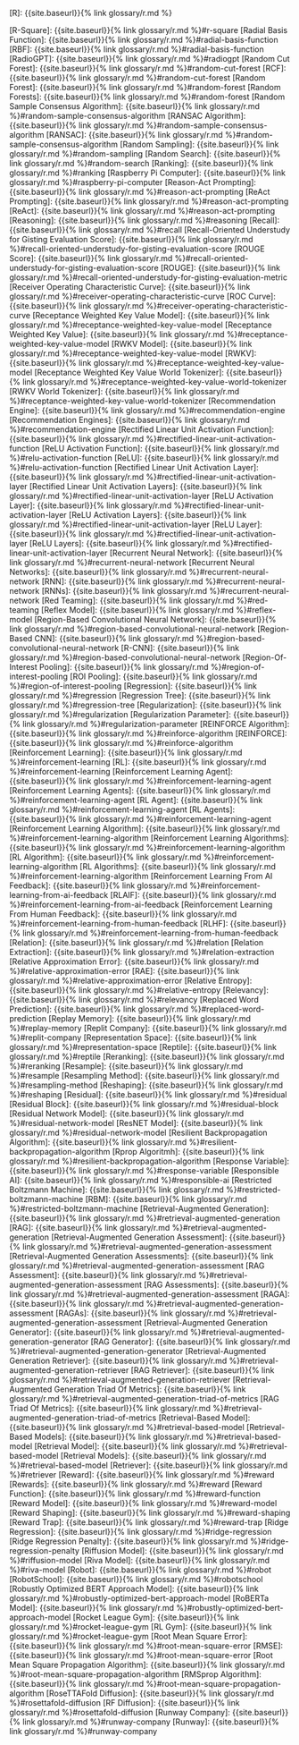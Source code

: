 [R]: {{site.baseurl}}{% link glossary/r.md %}

[R-Square]: {{site.baseurl}}{% link glossary/r.md %}#r-square
[Radial Basis Function]: {{site.baseurl}}{% link glossary/r.md %}#radial-basis-function
[RBF]: {{site.baseurl}}{% link glossary/r.md %}#radial-basis-function
[RadioGPT]: {{site.baseurl}}{% link glossary/r.md %}#radiogpt
[Random Cut Forest]: {{site.baseurl}}{% link glossary/r.md %}#random-cut-forest
[RCF]: {{site.baseurl}}{% link glossary/r.md %}#random-cut-forest
[Random Forest]: {{site.baseurl}}{% link glossary/r.md %}#random-forest
[Random Forests]: {{site.baseurl}}{% link glossary/r.md %}#random-forest
[Random Sample Consensus Algorithm]: {{site.baseurl}}{% link glossary/r.md %}#random-sample-consensus-algorithm
[RANSAC Algorithm]: {{site.baseurl}}{% link glossary/r.md %}#random-sample-consensus-algorithm
[RANSAC]: {{site.baseurl}}{% link glossary/r.md %}#random-sample-consensus-algorithm
[Random Sampling]: {{site.baseurl}}{% link glossary/r.md %}#random-sampling
[Random Search]: {{site.baseurl}}{% link glossary/r.md %}#random-search
[Ranking]: {{site.baseurl}}{% link glossary/r.md %}#ranking
[Raspberry Pi Computer]: {{site.baseurl}}{% link glossary/r.md %}#raspberry-pi-computer
[Reason-Act Prompting]: {{site.baseurl}}{% link glossary/r.md %}#reason-act-prompting
[ReAct Prompting]: {{site.baseurl}}{% link glossary/r.md %}#reason-act-prompting
[ReAct]: {{site.baseurl}}{% link glossary/r.md %}#reason-act-prompting
[Reasoning]: {{site.baseurl}}{% link glossary/r.md %}#reasoning
[Recall]: {{site.baseurl}}{% link glossary/r.md %}#recall
[Recall-Oriented Understudy for Gisting Evaluation Score]: {{site.baseurl}}{% link glossary/r.md %}#recall-oriented-understudy-for-gisting-evaluation-score
[ROUGE Score]: {{site.baseurl}}{% link glossary/r.md %}#recall-oriented-understudy-for-gisting-evaluation-score
[ROUGE]: {{site.baseurl}}{% link glossary/r.md %}#recall-oriented-understudy-for-gisting-evaluation-metric
[Receiver Operating Characteristic Curve]: {{site.baseurl}}{% link glossary/r.md %}#receiver-operating-characteristic-curve
[ROC Curve]: {{site.baseurl}}{% link glossary/r.md %}#receiver-operating-characteristic-curve
[Receptance Weighted Key Value Model]: {{site.baseurl}}{% link glossary/r.md %}#receptance-weighted-key-value-model
[Receptance Weighted Key Value]: {{site.baseurl}}{% link glossary/r.md %}#receptance-weighted-key-value-model
[RWKV Model]: {{site.baseurl}}{% link glossary/r.md %}#receptance-weighted-key-value-model
[RWKV]: {{site.baseurl}}{% link glossary/r.md %}#receptance-weighted-key-value-model
[Receptance Weighted Key Value World Tokenizer]: {{site.baseurl}}{% link glossary/r.md %}#receptance-weighted-key-value-world-tokenizer
[RWKV World Tokenizer]: {{site.baseurl}}{% link glossary/r.md %}#receptance-weighted-key-value-world-tokenizer
[Recommendation Engine]: {{site.baseurl}}{% link glossary/r.md %}#recommendation-engine
[Recommendation Engines]: {{site.baseurl}}{% link glossary/r.md %}#recommendation-engine
[Rectified Linear Unit Activation Function]: {{site.baseurl}}{% link glossary/r.md %}#rectified-linear-unit-activation-function
[ReLU Activation Function]: {{site.baseurl}}{% link glossary/r.md %}#relu-activation-function
[ReLU]: {{site.baseurl}}{% link glossary/r.md %}#relu-activation-function
[Rectified Linear Unit Activation Layer]: {{site.baseurl}}{% link glossary/r.md %}#rectified-linear-unit-activation-layer
[Rectified Linear Unit Activation Layers]: {{site.baseurl}}{% link glossary/r.md %}#rectified-linear-unit-activation-layer
[ReLU Activation Layer]: {{site.baseurl}}{% link glossary/r.md %}#rectified-linear-unit-activation-layer
[ReLU Activation Layers]: {{site.baseurl}}{% link glossary/r.md %}#rectified-linear-unit-activation-layer
[ReLU Layer]: {{site.baseurl}}{% link glossary/r.md %}#rectified-linear-unit-activation-layer
[ReLU Layers]: {{site.baseurl}}{% link glossary/r.md %}#rectified-linear-unit-activation-layer
[Recurrent Neural Network]: {{site.baseurl}}{% link glossary/r.md %}#recurrent-neural-network
[Recurrent Neural Networks]: {{site.baseurl}}{% link glossary/r.md %}#recurrent-neural-network
[RNN]: {{site.baseurl}}{% link glossary/r.md %}#recurrent-neural-network
[RNNs]: {{site.baseurl}}{% link glossary/r.md %}#recurrent-neural-network
[Red Teaming]: {{site.baseurl}}{% link glossary/r.md %}#red-teaming
[Reflex Model]: {{site.baseurl}}{% link glossary/r.md %}#reflex-model
[Region-Based Convolutional Neural Network]: {{site.baseurl}}{% link glossary/r.md %}#region-based-convolutional-neural-network
[Region-Based CNN]: {{site.baseurl}}{% link glossary/r.md %}#region-based-convolutional-neural-network
[R-CNN]: {{site.baseurl}}{% link glossary/r.md %}#region-based-convolutional-neural-network
[Region-Of-Interest Pooling]: {{site.baseurl}}{% link glossary/r.md %}#region-of-interest-pooling
[ROI Pooling]: {{site.baseurl}}{% link glossary/r.md %}#region-of-interest-pooling
[Regression]: {{site.baseurl}}{% link glossary/r.md %}#regression
[Regression Tree]: {{site.baseurl}}{% link glossary/r.md %}#regression-tree
[Regularization]: {{site.baseurl}}{% link glossary/r.md %}#regularization
[Regularization Parameter]: {{site.baseurl}}{% link glossary/r.md %}#regularization-parameter
[REINFORCE Algorithm]: {{site.baseurl}}{% link glossary/r.md %}#reinforce-algorithm
[REINFORCE]: {{site.baseurl}}{% link glossary/r.md %}#reinforce-algorithm
[Reinforcement Learning]: {{site.baseurl}}{% link glossary/r.md %}#reinforcement-learning
[RL]: {{site.baseurl}}{% link glossary/r.md %}#reinforcement-learning
[Reinforcement Learning Agent]: {{site.baseurl}}{% link glossary/r.md %}#reinforcement-learning-agent
[Reinforcement Learning Agents]: {{site.baseurl}}{% link glossary/r.md %}#reinforcement-learning-agent
[RL Agent]: {{site.baseurl}}{% link glossary/r.md %}#reinforcement-learning-agent
[RL Agents]: {{site.baseurl}}{% link glossary/r.md %}#reinforcement-learning-agent
[Reinforcement Learning Algorithm]: {{site.baseurl}}{% link glossary/r.md %}#reinforcement-learning-algorithm
[Reinforcement Learning Algorithms]: {{site.baseurl}}{% link glossary/r.md %}#reinforcement-learning-algorithm
[RL Algorithm]: {{site.baseurl}}{% link glossary/r.md %}#reinforcement-learning-algorithm
[RL Algorithms]: {{site.baseurl}}{% link glossary/r.md %}#reinforcement-learning-algorithm
[Reinforcement Learning From AI Feedback]: {{site.baseurl}}{% link glossary/r.md %}#reinforcement-learning-from-ai-feedback
[RLAIF]: {{site.baseurl}}{% link glossary/r.md %}#reinforcement-learning-from-ai-feedback
[Reinforcement Learning From Human Feedback]: {{site.baseurl}}{% link glossary/r.md %}#reinforcement-learning-from-human-feedback
[RLHF]: {{site.baseurl}}{% link glossary/r.md %}#reinforcement-learning-from-human-feedback
[Relation]: {{site.baseurl}}{% link glossary/r.md %}#relation
[Relation Extraction]: {{site.baseurl}}{% link glossary/r.md %}#relation-extraction
[Relative Approximation Error]: {{site.baseurl}}{% link glossary/r.md %}#relative-approximation-error
[RAE]: {{site.baseurl}}{% link glossary/r.md %}#relative-approximation-error
[Relative Entropy]: {{site.baseurl}}{% link glossary/r.md %}#relative-entropy
[Relevancy]: {{site.baseurl}}{% link glossary/r.md %}#relevancy
[Replaced Word Prediction]: {{site.baseurl}}{% link glossary/r.md %}#replaced-word-prediction
[Replay Memory]: {{site.baseurl}}{% link glossary/r.md %}#replay-memory
[Replit Company]: {{site.baseurl}}{% link glossary/r.md %}#replit-company
[Representation Space]: {{site.baseurl}}{% link glossary/r.md %}#representation-space
[Reptile]: {{site.baseurl}}{% link glossary/r.md %}#reptile
[Reranking]: {{site.baseurl}}{% link glossary/r.md %}#reranking
[Resample]: {{site.baseurl}}{% link glossary/r.md %}#resample
[Resampling Method]: {{site.baseurl}}{% link glossary/r.md %}#resampling-method
[Reshaping]: {{site.baseurl}}{% link glossary/r.md %}#reshaping
[Residual]: {{site.baseurl}}{% link glossary/r.md %}#residual
[Residual Block]: {{site.baseurl}}{% link glossary/r.md %}#residual-block
[Residual Network Model]: {{site.baseurl}}{% link glossary/r.md %}#residual-network-model
[ResNET Model]: {{site.baseurl}}{% link glossary/r.md %}#residual-network-model
[Resilient Backpropagation Algorithm]: {{site.baseurl}}{% link glossary/r.md %}#resilient-backpropagation-algorithm
[Rprop Algoritmh]: {{site.baseurl}}{% link glossary/r.md %}#resilient-backpropagation-algorithm
[Response Variable]: {{site.baseurl}}{% link glossary/r.md %}#response-variable
[Responsible AI]: {{site.baseurl}}{% link glossary/r.md %}#responsible-ai
[Restricted Boltzmann Machine]: {{site.baseurl}}{% link glossary/r.md %}#restricted-boltzmann-machine
[RBM]: {{site.baseurl}}{% link glossary/r.md %}#restricted-boltzmann-machine
[Retrieval-Augmented Generation]: {{site.baseurl}}{% link glossary/r.md %}#retrieval-augmented-generation
[RAG]: {{site.baseurl}}{% link glossary/r.md %}#retrieval-augmented-generation
[Retrieval-Augmented Generation Assessment]: {{site.baseurl}}{% link glossary/r.md %}#retrieval-augmented-generation-assessment
[Retrieval-Augmented Generation Assessments]: {{site.baseurl}}{% link glossary/r.md %}#retrieval-augmented-generation-assessment
[RAG Assessment]: {{site.baseurl}}{% link glossary/r.md %}#retrieval-augmented-generation-assessment
[RAG Assessments]: {{site.baseurl}}{% link glossary/r.md %}#retrieval-augmented-generation-assessment
[RAGA]: {{site.baseurl}}{% link glossary/r.md %}#retrieval-augmented-generation-assessment
[RAGAs]: {{site.baseurl}}{% link glossary/r.md %}#retrieval-augmented-generation-assessment
[Retrieval-Augmented Generation Generator]: {{site.baseurl}}{% link glossary/r.md %}#retrieval-augmented-generation-generator
[RAG Generator]: {{site.baseurl}}{% link glossary/r.md %}#retrieval-augmented-generation-generator
[Retrieval-Augmented Generation Retriever]: {{site.baseurl}}{% link glossary/r.md %}#retrieval-augmented-generation-retriever
[RAG Retriever]: {{site.baseurl}}{% link glossary/r.md %}#retrieval-augmented-generation-retriever
[Retrieval-Augmented Generation Triad Of Metrics]: {{site.baseurl}}{% link glossary/r.md %}#retrieval-augmented-generation-triad-of-metrics
[RAG Triad Of Metrics]: {{site.baseurl}}{% link glossary/r.md %}#retrieval-augmented-generation-triad-of-metrics
[Retrieval-Based Model]: {{site.baseurl}}{% link glossary/r.md %}#retrieval-based-model
[Retrieval-Based Models]: {{site.baseurl}}{% link glossary/r.md %}#retrieval-based-model
[Retrieval Model]: {{site.baseurl}}{% link glossary/r.md %}#retrieval-based-model
[Retrieval Models]: {{site.baseurl}}{% link glossary/r.md %}#retrieval-based-model
[Retriever]: {{site.baseurl}}{% link glossary/r.md %}#retriever
[Reward]: {{site.baseurl}}{% link glossary/r.md %}#reward
[Rewards]: {{site.baseurl}}{% link glossary/r.md %}#reward
[Reward Function]: {{site.baseurl}}{% link glossary/r.md %}#reward-function
[Reward Model]: {{site.baseurl}}{% link glossary/r.md %}#reward-model
[Reward Shaping]: {{site.baseurl}}{% link glossary/r.md %}#reward-shaping
[Reward Trap]: {{site.baseurl}}{% link glossary/r.md %}#reward-trap
[Ridge Regression]: {{site.baseurl}}{% link glossary/r.md %}#ridge-regression
[Ridge Regression Penalty]: {{site.baseurl}}{% link glossary/r.md %}#ridge-regression-penalty
[Riffusion Model]: {{site.baseurl}}{% link glossary/r.md %}#riffusion-model
[Riva Model]: {{site.baseurl}}{% link glossary/r.md %}#riva-model
[Robot]: {{site.baseurl}}{% link glossary/r.md %}#robot
[RobotSchool]: {{site.baseurl}}{% link glossary/r.md %}#robotschool
[Robustly Optimized BERT Approach Model]: {{site.baseurl}}{% link glossary/r.md %}#robustly-optimized-bert-approach-model
[RoBERTa Model]: {{site.baseurl}}{% link glossary/r.md %}#robustly-optimized-bert-approach-model
[Rocket League Gym]: {{site.baseurl}}{% link glossary/r.md %}#rocket-league-gym
[RL Gym]: {{site.baseurl}}{% link glossary/r.md %}#rocket-league-gym
[Root Mean Square Error]: {{site.baseurl}}{% link glossary/r.md %}#root-mean-square-error
[RMSE]: {{site.baseurl}}{% link glossary/r.md %}#root-mean-square-error
[Root Mean Square Propagation Algorithm]: {{site.baseurl}}{% link glossary/r.md %}#root-mean-square-propagation-algorithm
[RMSprop Algorithm]: {{site.baseurl}}{% link glossary/r.md %}#root-mean-square-propagation-algorithm
[RoseTTAFold Diffusion]: {{site.baseurl}}{% link glossary/r.md %}#rosettafold-diffusion
[RF Diffusion]: {{site.baseurl}}{% link glossary/r.md %}#rosettafold-diffusion
[Runway Company]: {{site.baseurl}}{% link glossary/r.md %}#runway-company
[Runway]: {{site.baseurl}}{% link glossary/r.md %}#runway-company
